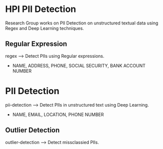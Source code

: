 # HPI PII Detection
Research Group works on PII Detection on unstructured textual data using Regex and Deep Learning techniques.

## Regular Expression
regex --> Detect PIIs using Regular expressions.
  *  NAME, ADDRESS, PHONE, SOCIAL SECURITY, BANK ACCOUNT NUMBER

# PII Detection
pii-detection --> Detect PIIs in unstructured text using Deep Learning.
  *  NAME, EMAIL, LOCATION, PHONE NUMBER

## Outlier Detection
outlier-detection --> Detect missclassied PIIs.
